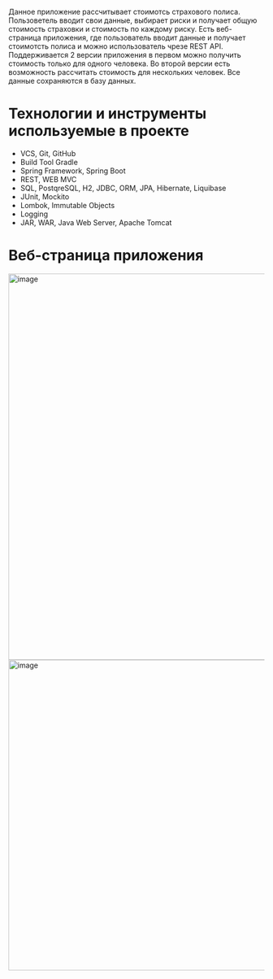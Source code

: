 Данное приложение рассчитывает стоимотсь страхового полиса.
Пользоветель вводит свои данные, выбирает риски и получает общую стоимость страховки и стоимость по каждому риску.
Есть веб-страница приложения, где пользователь вводит данные и получает стоимотсть полиса и можно использователь чрезе REST API.
Поддерживается 2 версии приложения в первом можно получить стоимость только для одного человека. Во второй версии есть возможность рассчитать стоимость для нескольких человек.
Все данные сохраняются в базу данных.
# Технологии и инструменты используемые в проекте
- VCS, Git, GitHub
- Build Tool Gradle
- Spring Framework, Spring Boot
- REST, WEB MVC
- SQL, PostqreSQL, H2, JDBC, ORM, JPA, Hibernate, Liquibase
- JUnit, Mockito
- Lombok, Immutable Objects
- Logging
- JAR, WAR, Java Web Server, Apache Tomcat
# Веб-страница приложения
<img width="666" height="760" alt="image" src="https://github.com/user-attachments/assets/2e6ca4a8-3d01-44e6-b725-6a89f4bbe1be" />
<img width="631" height="611" alt="image" src="https://github.com/user-attachments/assets/64871704-f357-431d-ac2b-36e8ba203181" />

